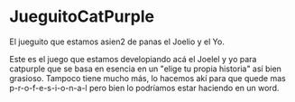 # JueguitoCatPurple
El jueguito que estamos asien2 de panas el Joelio y el Yo.

Este es el juego que estamos developiando acá el Joelel y yo para catpurple que se basa en esencia en un "elige tu propia historia"
así bien grasioso. Tampoco tiene mucho más, lo hacemos akí para que quede mas p-r-o-f-e-s-i-o-n-a-l pero bien lo podríamos estar haciendo
en un word.
